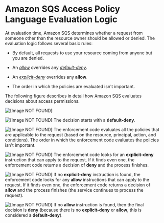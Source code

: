 # Amazon SQS Access Policy Language Evaluation Logic<a name="sqs-creating-custom-policies-evaluation-logic"></a>

At evaluation time, Amazon SQS determines whether a request from someone other than the resource owner should be allowed or denied\. The evaluation logic follows several basic rules:

+ By default, all requests to use your resource coming from anyone but you are denied\.

+ An *[allow](sqs-creating-custom-policies-key-concepts.md#allow)* overrides any *[default-deny](sqs-creating-custom-policies-key-concepts.md#default-deny)*\.

+ An *[explicit-deny](sqs-creating-custom-policies-key-concepts.md#explicit-deny)* overrides any **allow**\.

+ The order in which the policies are evaluated isn't important\.

The following figure describes in detail how Amazon SQS evaluates decisions about access permissions\.

![\[Image NOT FOUND\]](http://docs.aws.amazon.com/AWSSimpleQueueService/latest/SQSDeveloperGuide/images/AccessPolicyLanguage_Evaluation_Flow.png)

![\[Image NOT FOUND\]](http://docs.aws.amazon.com/AWSSimpleQueueService/latest/SQSDeveloperGuide/images/number-1-red.png) The decision starts with a **default\-deny**\.

![\[Image NOT FOUND\]](http://docs.aws.amazon.com/AWSSimpleQueueService/latest/SQSDeveloperGuide/images/number-2-red.png) The enforcement code evaluates all the policies that are applicable to the request \(based on the resource, principal, action, and conditions\)\. The order in which the enforcement code evaluates the policies isn't important\.

![\[Image NOT FOUND\]](http://docs.aws.amazon.com/AWSSimpleQueueService/latest/SQSDeveloperGuide/images/number-3-red.png) The enforcement code looks for an **explicit\-deny** instruction that can apply to the request\. If it finds even one, the enforcement code returns a decision of **deny** and the process finishes\.

![\[Image NOT FOUND\]](http://docs.aws.amazon.com/AWSSimpleQueueService/latest/SQSDeveloperGuide/images/number-4-red.png) If no **explicit\-deny** instruction is found, the enforcement code looks for any **allow** instructions that can apply to the request\. If it finds even one, the enforcement code returns a decision of **allow** and the process finishes \(the service continues to process the request\)\.

![\[Image NOT FOUND\]](http://docs.aws.amazon.com/AWSSimpleQueueService/latest/SQSDeveloperGuide/images/number-5-red.png) If no **allow** instruction is found, then the final decision is **deny** \(because there is no **explicit\-deny** or **allow**, this is considered a **default\-deny**\)\.